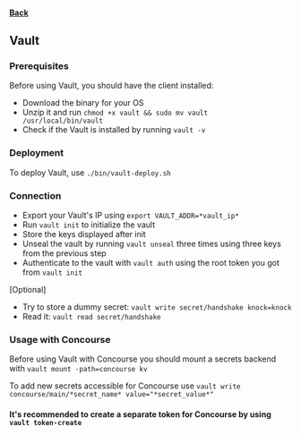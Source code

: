 #### [Back](../README.md)

## Vault

### Prerequisites

Before using Vault, you should have the client installed:

- Download the binary for your OS
- Unzip it and run `chmod +x vault && sudo mv vault /usr/local/bin/vault`
- Check if the Vault is installed by running `vault -v`

### Deployment

To deploy Vault, use `./bin/vault-deploy.sh`

### Connection

- Export your Vault's IP using `export VAULT_ADDR=*vault_ip*`
- Run `vault init` to initialize the vault
- Store the keys displayed after init
- Unseal the vault by running `vault unseal` three times using three keys from the previous step
- Authenticate to the vault with `vault auth` using the root token you got from `vault init`

[Optional]
- Try to store a dummy secret: `vault write secret/handshake knock=knock`
- Read it: `vault read secret/handshake`

### Usage with Concourse

Before using Vault with Concourse you should mount a secrets backend with `vault mount -path=concourse kv`

To add new secrets accessible for Concourse use `vault write concourse/main/*secret_name* value="*secret_value*"`

#### It's recommended to create a separate token for Concourse by using `vault token-create`
